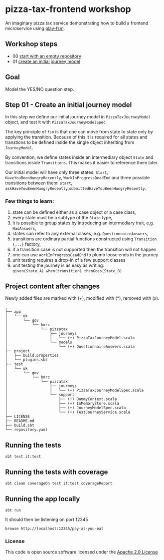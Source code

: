 # pizza-tax-frontend workshop

An imaginary pizza tax service demonstrating how to build a frontend microservice using [play-fsm](https://github.com/hmrc/play-fsm).

## Workshop steps

- 00 [start with an empty repository](https://github.com/hmrc/pizza-tax-frontend-workshop/tree/master#readme)
- 01 [create an initial journey model](https://github.com/hmrc/pizza-tax-frontend-workshop/tree/step-01-create-a-journey#readme)

## Goal

Model the YES/NO question step.

## Step 01 - Create an initial journey model

In this step we define our initial journey model in `PizzaTaxJourneyModel` object, 
and test it with `PizzaTaxJourneyModelSpec`.

The key principle of `fsm` is that one can move from state to state only by applying the transition. Because of this it is required for all states and transtions to be defined inside the single object inheriting from `JourneyModel`.

By convention, we define states inside an intermediary object `State` and transitions inside `Transitions`. This makes it easier to reference them later.

Our initial model will have only three states: `Start`, `HaveYouBeenHungryRecently`, `WorkInProgressDeadEnd` and three possible transitions between them: `start`, `askHaveYouBeenHungryRecently`,`submittedHaveYouBeenHungryRecently`.

### Few things to learn:

1. state can be defined either as a case object or a case class,
2. every state must be a subtype of the `State` type,
3. it is possible to group states by introducing an intermediary trait, e.g. `HasAnswers`,
4. states can refer to any external clases, e.g. `QuestionnaireAnswers`,
5. transitions are ordinary partial functions constructed using `Transition {...}` factory,
6. if a transition case is not supported then the transition will not happen
7. one can use `WorkInProgressDeadEnd` to plumb loose ends in the journey
8. unit testing requires a drop-in of a few support classes
9. unit testing the journey is as easy as writing: ```given(State_A).when(transition).thenGoes(State_B)```

## Project content after changes

Newly added files are marked with (+), modified with (*), removed with (x).

    .
    ├── app
    │   └── uk
    │       └── gov
    │           └── hmrc
    │               └── pizzatax
    │                   ├── journeys
    │                   │   └── (+) PizzaTaxJourneyModel.scala
    │                   └── models
    │                       └── (+) QuestionnaireAnswers.scala
    ├── project
    │   ├── build.properties
    │   └── plugins.sbt
    ├── test
    │   └── uk
    │       └── gov
    │           └── hmrc
    │               └── pizzatax
    │                   ├── journeys
    │                   │   └── (+) PizzaTaxJourneyModelSpec.scala
    │                   └── support
    │                       ├── (+) DummyContext.scala
    │                       ├── (+) InMemoryStore.scala
    │                       ├── (+) JourneyModelSpec.scala
    │                       └── (+) TestJourneyService.scala
    ├── LICENSE
    ├── README.md
    ├── build.sbt
    └── repository.yaml


## Running the tests

    sbt test it:test

## Running the tests with coverage

    sbt clean coverageOn test it:test coverageReport

## Running the app locally

    sbt run

It should then be listening on port 12345

    browse http://localhost:12345/pay-as-you-eat

### License

This code is open source software licensed under the [Apache 2.0 License]("http://www.apache.org/licenses/LICENSE-2.0.html")
